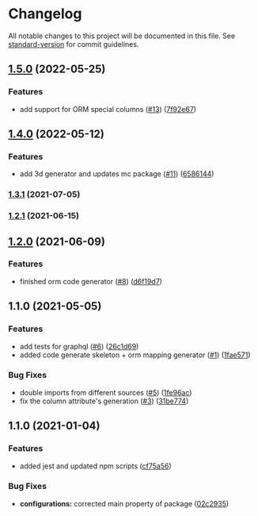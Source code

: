 # Changelog

All notable changes to this project will be documented in this file. See [standard-version](https://github.com/conventional-changelog/standard-version) for commit guidelines.

## [1.5.0](https://github.com/MapColonies/code-generator/compare/v1.4.0...v1.5.0) (2022-05-25)


### Features

* add support for ORM special columns ([#13](https://github.com/MapColonies/code-generator/issues/13)) ([7f92e67](https://github.com/MapColonies/code-generator/commit/7f92e679f329d0b60e8babbc79385a6d3d626b94))

## [1.4.0](https://github.com/MapColonies/code-generator/compare/v1.3.1...v1.4.0) (2022-05-12)


### Features

* add 3d generator and updates mc package ([#11](https://github.com/MapColonies/code-generator/issues/11)) ([6586144](https://github.com/MapColonies/code-generator/commit/6586144d715e3278c0aa6ac0db10b648503cecd8))

### [1.3.1](https://github.com/MapColonies/code-generator/compare/v1.3.0...v1.3.1) (2021-07-05)

### [1.2.1](https://github.com/MapColonies/code-generator/compare/v1.2.0...v1.2.1) (2021-06-15)

## [1.2.0](https://github.com/MapColonies/code-generator/compare/v1.1.0...v1.2.0) (2021-06-09)


### Features

* finished orm code generator ([#8](https://github.com/MapColonies/code-generator/issues/8)) ([d6f19d7](https://github.com/MapColonies/code-generator/commit/d6f19d7ed0bd5b7fc8b3e40b7266bd8845d29716))

## 1.1.0 (2021-05-05)


### Features

* add tests for graphql ([#6](https://github.com/MapColonies/code-generator/issues/6)) ([26c1d69](https://github.com/MapColonies/code-generator/commit/26c1d6940bc85fa12f21d098a8e0077119371b13))
* added code generate skeleton + orm mapping generator ([#1](https://github.com/MapColonies/code-generator/issues/1)) ([1fae571](https://github.com/MapColonies/code-generator/commit/1fae571ac2dde42b8534ea8dfa5c3a5dc768f2ff))


### Bug Fixes

* double imports from different sources ([#5](https://github.com/MapColonies/code-generator/issues/5)) ([1fe96ac](https://github.com/MapColonies/code-generator/commit/1fe96ac865a9f27f9d40275289cc61e6c0660e47))
* fix the column attribute's generation ([#3](https://github.com/MapColonies/code-generator/issues/3)) ([31be774](https://github.com/MapColonies/code-generator/commit/31be774bf2ccefc2eef9ace00ae4f3533017899a))

## 1.1.0 (2021-01-04)


### Features

* added jest and updated npm scripts ([cf75a56](https://github.com/MapColonies/code-generator/commit/cf75a567f51824081771739d772384f1d7d7ef98))


### Bug Fixes

* **configurations:** corrected main property of package ([02c2935](https://github.com/MapColonies/code-generator/commit/02c293510df9c5f5b626113a742788255322058c))
